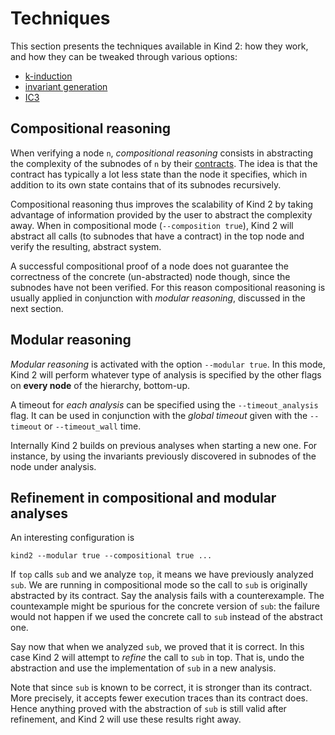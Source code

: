 # Techniques

This section presents the techniques available in Kind 2: how they work,
and how they can be tweaked through various options:

* [k-induction](./2_kinduction.md#k-induction)
* [invariant generation](./3_invgen.md#invariant-generation)
* [IC3](./4_ic3.md#ic3)



## Compositional reasoning

When verifying a node `n`, *compositional reasoning* consists in abstracting
the complexity of the subnodes of `n` by their
[contracts](./../9_other/2_contract_semantics.md#contract-semantics). The idea
is that the contract has typically a lot less state than the node it specifies,
which in addition to its own state contains that of its subnodes recursively.

Compositional reasoning thus improves the scalability of Kind 2 by taking
advantage of information provided by the user to abstract the complexity away.
When in compositional mode (`--composition true`), Kind 2 will abstract all
calls (to subnodes that have a contract) in the top node and verify the
resulting, abstract system.


A successful compositional proof of a node does not guarantee the correctness
of the concrete (un-abstracted) node though, since the subnodes have not been
verified. For this reason compositional reasoning is usually applied in
conjunction with *modular reasoning*, discussed in the next section.



## Modular reasoning

*Modular reasoning* is activated with the option `--modular true`. In this
mode, Kind 2 will perform whatever type of analysis is specified by the other
flags on **every node** of the hierarchy, bottom-up.

A timeout for *each analysis* can be specified using the `--timeout_analysis`
flag. It can be used in conjunction with the *global timeout* given with the
`--timeout` or `--timeout_wall` time.

Internally Kind 2 builds on previous analyses when starting a new one. For
instance, by using the invariants previously discovered in subnodes of the node
under analysis.


## Refinement in compositional and modular analyses

An interesting configuration is
```
kind2 --modular true --compositional true ...
```

If `top` calls `sub` and we analyze `top`, it means we have previously analyzed
`sub`. We are running in compositional mode so the call to `sub` is originally
abstracted by its contract.
Say the analysis fails with a counterexample. The countexample might be
spurious for the concrete version of `sub`: the failure would not happen if we
used the concrete call to `sub` instead of the abstract one.

Say now that when we analyzed `sub`, we proved that it is correct. In this case
Kind 2 will attempt to *refine* the call to `sub` in top. That is, undo the
abstraction and use the implementation of `sub` in a new analysis.

Note that since `sub` is known to be correct, it is stronger than its contract.
More precisely, it accepts fewer execution traces than its contract does. Hence
anything proved with the abstraction of `sub` is still valid after refinement,
and Kind 2 will use these results right away.
